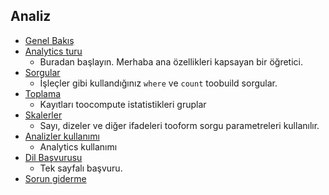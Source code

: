 
## <a name="analytics"></a>Analiz
* [Genel Bakış](../articles/application-insights/app-insights-analytics.md)
* [Analytics turu](../articles/application-insights/app-insights-analytics-tour.md)
  * Buradan başlayın. Merhaba ana özellikleri kapsayan bir öğretici.
* [Sorgular](../articles/application-insights/app-insights-analytics-reference.md)
  * İşleçler gibi kullandığınız `where` ve `count` toobuild sorgular.
* [Toplama](../articles/application-insights/app-insights-analytics-reference.md)
  * Kayıtları toocompute istatistikleri gruplar
* [Skalerler](../articles/application-insights/app-insights-analytics-reference.md)
  * Sayı, dizeler ve diğer ifadeleri tooform sorgu parametreleri kullanılır.
* [Analizler kullanımı](../articles/application-insights/app-insights-analytics-using.md)
  * Analytics kullanımı
* [Dil Başvurusu](../articles/application-insights/app-insights-analytics-reference.md)
  * Tek sayfalı başvuru.
* [Sorun giderme](../articles/application-insights/app-insights-analytics-troubleshooting.md)

